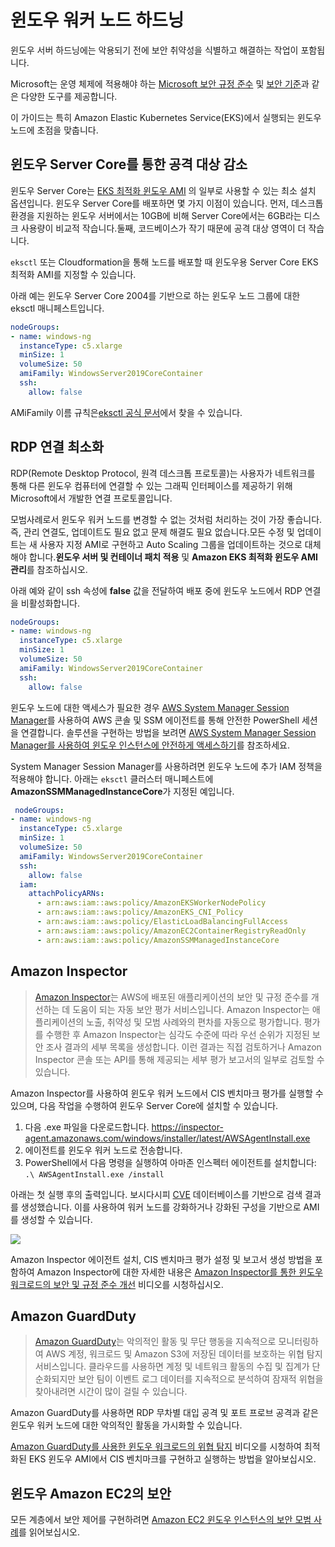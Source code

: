 # 윈도우 워커 노드 하드닝

윈도우 서버 하드닝에는 악용되기 전에 보안 취약성을 식별하고 해결하는 작업이 포함됩니다. 

Microsoft는 운영 체제에 적용해야 하는 [Microsoft 보안 규정 준수](https://www.microsoft.com/en-us/download/details.aspx?id=55319) 및 [보안 기준](https://docs.microsoft.com/en-us/windows/security/threat-protection/windows-security-baselines)과 같은 다양한 도구를 제공합니다.

이 가이드는 특히 Amazon Elastic Kubernetes Service(EKS)에서 실행되는 윈도우 노드에 초점을 맞춥니다.

## 윈도우 Server Core를 통한 공격 대상 감소

윈도우 Server Core는 [EKS 최적화 윈도우 AMI](https://docs.aws.amazon.com/eks/latest/userguide/eks-optimized-windows-ami.html) 의 일부로 사용할 수 있는 최소 설치 옵션입니다. 윈도우 Server Core를 배포하면 몇 가지 이점이 있습니다. 먼저, 데스크톱 환경을 지원하는 윈도우 서버에서는 10GB에 비해 Server Core에서는 6GB라는 디스크 사용량이 비교적 작습니다.둘째, 코드베이스가 작기 때문에 공격 대상 영역이 더 작습니다.

`eksctl` 또는 Cloudformation을 통해 노드를 배포할 때 윈도우용 Server Core EKS 최적화 AMI를 지정할 수 있습니다.

아래 예는 윈도우 Server Core 2004를 기반으로 하는 윈도우 노드 그룹에 대한 eksctl 매니페스트입니다.

```yaml
nodeGroups:
- name: windows-ng
  instanceType: c5.xlarge
  minSize: 1
  volumeSize: 50
  amiFamily: WindowsServer2019CoreContainer
  ssh:
    allow: false
```

AMiFamily 이름 규칙은[eksctl 공식 문서](https://eksctl.io/usage/custom-ami-support/)에서 찾을 수 있습니다.

## RDP 연결 최소화

RDP(Remote Desktop Protocol, 원격 데스크톱 프로토콜)는 사용자가 네트워크를 통해 다른 윈도우 컴퓨터에 연결할 수 있는 그래픽 인터페이스를 제공하기 위해 Microsoft에서 개발한 연결 프로토콜입니다. 

모범사례로서 윈도우 워커 노드를 변경할 수 없는 것처럼 처리하는 것이 가장 좋습니다. 즉, 관리 연결도, 업데이트도 필요 없고 문제 해결도 필요 없습니다.모든 수정 및 업데이트는 새 사용자 지정 AMI로 구현하고 Auto Scaling 그룹을 업데이트하는 것으로 대체해야 합니다.**윈도우 서버 및 컨테이너 패치 적용** 및 **Amazon EKS 최적화 윈도우 AMI 관리**를 참조하십시오.

아래 예와 같이 ssh 속성에 **false** 값을 전달하여 배포 중에 윈도우 노드에서 RDP 연결을 비활성화합니다.

```yaml 
nodeGroups:
- name: windows-ng
  instanceType: c5.xlarge
  minSize: 1
  volumeSize: 50
  amiFamily: WindowsServer2019CoreContainer
  ssh:
    allow: false
```

윈도우 노드에 대한 액세스가 필요한 경우 [AWS System Manager Session Manager](https://docs.aws.amazon.com/systems-manager/latest/userguide/session-manager.html)를 사용하여 AWS 콘솔 및 SSM 에이전트를 통해 안전한 PowerShell 세션을 연결합니다. 솔루션을 구현하는 방법을 보려면 [AWS System Manager Session Manager를 사용하여 윈도우 인스턴스에 안전하게 액세스하기](https://www.youtube.com/watch?v=nt6NTWQ-h6o)를 참조하세요.

System Manager Session Manager를 사용하려면 윈도우 노드에 추가 IAM 정책을 적용해야 합니다. 아래는 `eksctl` 클러스터 매니페스트에 **AmazonSSMManagedInstanceCore**가 지정된 예입니다.

```yaml 
 nodeGroups:
- name: windows-ng
  instanceType: c5.xlarge
  minSize: 1
  volumeSize: 50
  amiFamily: WindowsServer2019CoreContainer
  ssh:
    allow: false
  iam:
    attachPolicyARNs:
      - arn:aws:iam::aws:policy/AmazonEKSWorkerNodePolicy
      - arn:aws:iam::aws:policy/AmazonEKS_CNI_Policy
      - arn:aws:iam::aws:policy/ElasticLoadBalancingFullAccess
      - arn:aws:iam::aws:policy/AmazonEC2ContainerRegistryReadOnly
      - arn:aws:iam::aws:policy/AmazonSSMManagedInstanceCore
```

## Amazon Inspector
> [Amazon Inspector](https://aws.amazon.com/inspector/)는 AWS에 배포된 애플리케이션의 보안 및 규정 준수를 개선하는 데 도움이 되는 자동 보안 평가 서비스입니다. Amazon Inspector는 애플리케이션의 노출, 취약성 및 모범 사례와의 편차를 자동으로 평가합니다. 평가를 수행한 후 Amazon Inspector는 심각도 수준에 따라 우선 순위가 지정된 보안 조사 결과의 세부 목록을 생성합니다. 이런 결과는 직접 검토하거나 Amazon Inspector 콘솔 또는 API를 통해 제공되는 세부 평가 보고서의 일부로 검토할 수 있습니다.

Amazon Inspector를 사용하여 윈도우 워커 노드에서 CIS 벤치마크 평가를 실행할 수 있으며, 다음 작업을 수행하여 윈도우 Server Core에 설치할 수 있습니다.

1. 다음 .exe 파일을 다운로드합니다.
https://inspector-agent.amazonaws.com/windows/installer/latest/AWSAgentInstall.exe
2. 에이전트를 윈도우 워커 노드로 전송합니다.
3. PowerShell에서 다음 명령을 실행하여 아마존 인스펙터 에이전트를 설치합니다: `.\ AWSAgentInstall.exe /install `

아래는 첫 실행 후의 출력입니다. 보시다시피 [CVE](https://cve.mitre.org/) 데이터베이스를 기반으로 검색 결과를 생성했습니다. 이를 사용하여 워커 노드를 강화하거나 강화된 구성을 기반으로 AMI를 생성할 수 있습니다.

![](./images/inspector-agent.png)

Amazon Inspector 에이전트 설치, CIS 벤치마크 평가 설정 및 보고서 생성 방법을 포함하여 Amazon Inspector에 대한 자세한 내용은 [Amazon Inspector를 통한 윈도우 워크로드의 보안 및 규정 준수 개선](https://www.youtube.com/watch?v=nIcwiJ85EKU) 비디오를 시청하십시오.

## Amazon GuardDuty
> [Amazon GuardDuty](https://aws.amazon.com/guardduty/)는 악의적인 활동 및 무단 행동을 지속적으로 모니터링하여 AWS 계정, 워크로드 및 Amazon S3에 저장된 데이터를 보호하는 위협 탐지 서비스입니다. 클라우드를 사용하면 계정 및 네트워크 활동의 수집 및 집계가 단순화되지만 보안 팀이 이벤트 로그 데이터를 지속적으로 분석하여 잠재적 위협을 찾아내려면 시간이 많이 걸릴 수 있습니다. 

Amazon GuardDuty를 사용하면 RDP 무차별 대입 공격 및 포트 프로브 공격과 같은 윈도우 워커 노드에 대한 악의적인 활동을 가시화할 수 있습니다. 

[Amazon GuardDuty를 사용한 윈도우 워크로드의 위협 탐지](https://www.youtube.com/watch?v=ozEML585apQ) 비디오를 시청하여 최적화된 EKS 윈도우 AMI에서 CIS 벤치마크를 구현하고 실행하는 방법을 알아보십시오.

## 윈도우 Amazon EC2의 보안
모든 계층에서 보안 제어를 구현하려면 [Amazon EC2 윈도우 인스턴스의 보안 모범 사례](https://docs.aws.amazon.com/AWSEC2/latest/WindowsGuide/ec2-security.html)를 읽어보십시오.
